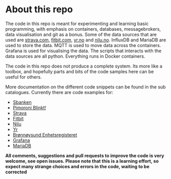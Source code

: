 # About this repo
The code in this repo is meant for experimenting and learning basic programming, with emphasis on containers, databases, messagebrokers, data visualisation and git as a bonus. Some of the data sources that are used are [strava.com](https://www.strava.com), [fitbit.com](https://www.fitbit.com), [yr.no](https://www.yr.no) and [nilu.no](https://www.nilu.no). InfluxDB and MariaDB are used to store the data. MQTT is used to move data across the containers. Grafana is used for visualising the data. The scripts that interacts with the data sources are all python. Everything runs in Docker containers.

The code in this repo does not produce a complete system. Its more like a toolbox, and hopefully parts and bits of the code samples here can be useful for others.

More documentation on the different code snippets can be found in the sub catalogues. Currently there are code examples for:
- [Sbanken](/sbanken/)
- [Pimoroni Blinkt!](/blinkt/)
- [Strava](/strava/)
- [Fitbit](/fitbit/)
- [Nilu](/nilu/)
- [Yr](/yr/)
- [Brønnøysund Enhetsregisteret](/br_enhetsregisteret/)
- [Grafana](/grafana/)
- [MariaDB](/mariadb/)

**All comments, suggestions and pull requests to improve the code is very welcome, see open issues. Please note that this is a learning effort, so expect many strange choices and errors in the code, waiting to be corrected**